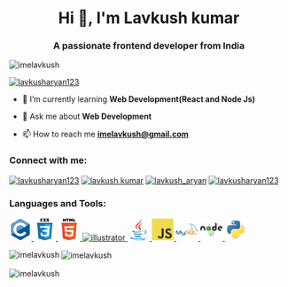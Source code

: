 
<h1 align="center">Hi 👋, I'm Lavkush kumar</h1>
<h3 align="center">A passionate frontend developer from India</h3>



<p align="left"> <img src="https://komarev.com/ghpvc/?username=imelavkush&label=Profile%20views&color=0e75b6&style=flat" alt="imelavkush" /> </p>

<p align="left"> <a href="https://twitter.com/lavkusharyan123" target="blank"><img src="https://img.shields.io/twitter/follow/lavkusharyan123?logo=twitter&style=for-the-badge" alt="lavkusharyan123" /></a> </p>

- 🌱 I’m currently learning **Web Development(React and Node Js)**

- 💬 Ask me about **Web Development**

- 📫 How to reach me **imelavkush@gmail.com**

<h3 align="left">Connect with me:</h3>
<p align="left">
<a href="https://twitter.com/lavkusharyan123" target="blank"><img align="center" src="https://raw.githubusercontent.com/rahuldkjain/github-profile-readme-generator/master/src/images/icons/Social/twitter.svg" alt="lavkusharyan123" height="30" width="40" /></a>
<a href="https://linkedin.com/in/lavkush kumar" target="blank"><img align="center" src="https://raw.githubusercontent.com/rahuldkjain/github-profile-readme-generator/master/src/images/icons/Social/linked-in-alt.svg" alt="lavkush kumar" height="30" width="40" /></a>
<a href="https://instagram.com/lovkush_aryan" target="blank"><img align="center" src="https://raw.githubusercontent.com/rahuldkjain/github-profile-readme-generator/master/src/images/icons/Social/instagram.svg" alt="lavkush_aryan" height="30" width="40" /></a>
<a href="https://www.youtube.com/c/lavkusharyan123" target="blank"><img align="center" src="https://raw.githubusercontent.com/rahuldkjain/github-profile-readme-generator/master/src/images/icons/Social/youtube.svg" alt="lavkusharyan123" height="30" width="40" /></a>
</p>

<h3 align="left">Languages and Tools:</h3>
<p align="left"> <a href="https://www.cprogramming.com/" target="_blank" rel="noreferrer"> <img src="https://raw.githubusercontent.com/devicons/devicon/master/icons/c/c-original.svg" alt="c" width="40" height="40"/> </a> <a href="https://www.w3schools.com/css/" target="_blank" rel="noreferrer"> <img src="https://raw.githubusercontent.com/devicons/devicon/master/icons/css3/css3-original-wordmark.svg" alt="css3" width="40" height="40"/> </a> <a href="https://www.w3.org/html/" target="_blank" rel="noreferrer"> <img src="https://raw.githubusercontent.com/devicons/devicon/master/icons/html5/html5-original-wordmark.svg" alt="html5" width="40" height="40"/> </a> <a href="https://www.adobe.com/in/products/illustrator.html" target="_blank" rel="noreferrer"> <img src="https://www.vectorlogo.zone/logos/adobe_illustrator/adobe_illustrator-icon.svg" alt="illustrator" width="40" height="40"/> </a> <a href="https://www.java.com" target="_blank" rel="noreferrer"> <img src="https://raw.githubusercontent.com/devicons/devicon/master/icons/java/java-original.svg" alt="java" width="40" height="40"/> </a> <a href="https://developer.mozilla.org/en-US/docs/Web/JavaScript" target="_blank" rel="noreferrer"> <img src="https://raw.githubusercontent.com/devicons/devicon/master/icons/javascript/javascript-original.svg" alt="javascript" width="40" height="40"/> </a> <a href="https://www.mysql.com/" target="_blank" rel="noreferrer"> <img src="https://raw.githubusercontent.com/devicons/devicon/master/icons/mysql/mysql-original-wordmark.svg" alt="mysql" width="40" height="40"/> </a> <a href="https://nodejs.org" target="_blank" rel="noreferrer"> <img src="https://raw.githubusercontent.com/devicons/devicon/master/icons/nodejs/nodejs-original-wordmark.svg" alt="nodejs" width="40" height="40"/> </a> <a href="https://www.python.org" target="_blank" rel="noreferrer"> <img src="https://raw.githubusercontent.com/devicons/devicon/master/icons/python/python-original.svg" alt="python" width="40" height="40"/> </a> </p>

<p><img align="left" src="https://github-readme-stats.vercel.app/api/top-langs?username=imelavkush&show_icons=true&locale=en&layout=compact" alt="imelavkush" /></p>

<p>&nbsp;<img align="center" src="https://github-readme-stats.vercel.app/api?username=imelavkush&show_icons=true&locale=en" alt="imelavkush" /></p>

<p><img align="center" src="https://github-readme-streak-stats.herokuapp.com/?user=imelavkush&" alt="imelavkush" /></p>

